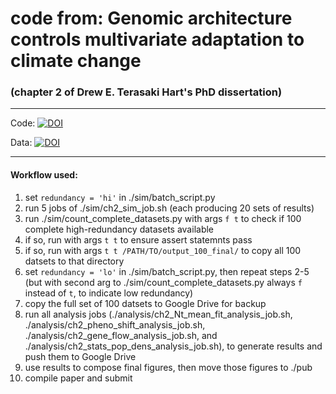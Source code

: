 # code from: Genomic architecture controls multivariate adaptation to climate change
### (chapter 2 of Drew E. Terasaki Hart's PhD dissertation)

-----------

Code: [![DOI](https://zenodo.org/badge/DOI/10.5281/zenodo.10531208.svg)](https://doi.org/10.5281/zenodo.10531208)

Data: [![DOI](https://zenodo.org/badge/DOI/10.5281/zenodo.10547538.svg)](https://doi.org/10.5281/zenodo.10547538)

-----------


#### Workflow used:

1. set `redundancy = 'hi'` in ./sim/batch_script.py
2. run 5 jobs of ./sim/ch2_sim_job.sh (each producing 20 sets of results) 
3. run ./sim/count_complete_datasets.py with args `f t` to check if 100 complete high-redundancy datasets available
4. if so, run with args `t t` to ensure assert statemnts pass
5. if so, run with args `t t /PATH/TO/output_100_final/` to copy all 100 datsets to that directory
6. set `redundancy = 'lo'` in ./sim/batch_script.py, then repeat steps 2-5 (but with second arg to ./sim/count_complete_datasets.py always `f` instead of `t`, to indicate low redundancy)
7. copy the full set of 100 datsets to Google Drive for backup
8. run all analysis jobs (./analysis/ch2_Nt_mean_fit_analysis_job.sh, ./analysis/ch2_pheno_shift_analysis_job.sh, ./analysis/ch2_gene_flow_analysis_job.sh, and ./analysis/ch2_stats_pop_dens_analysis_job.sh), to generate results and push them to Google Drive
9. use results to compose final figures, then move those figures to ./pub
10. compile paper and submit


